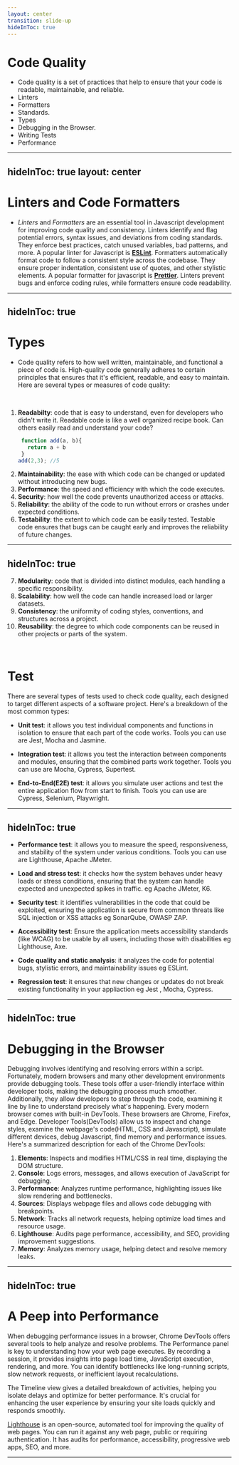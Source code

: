 ```yaml
---
layout: center
transition: slide-up
hideInToc: true
---
```


# Code Quality

- Code quality is a set of practices that help to ensure that your code is readable, maintainable, and reliable. 
- Linters
- Formatters
- Standards.
- Types 
- Debugging in the Browser. 
- Writing Tests
- Performance



---
hideInToc: true
layout: center
---

# Linters and Code Formatters

- *Linters* and *Formatters* are an essential tool in Javascript development for improving code quality and consistency.
 Linters identify and flag potential errors, syntax issues, and deviations from coding standards.
They enforce best practices, catch unused variables, bad patterns, and more. A popular linter for Javascript is <span className="text-red-400">[**ESLint**](https://eslint.org)</span>. 
Formatters automatically format code to follow a consistent style across the codebase. They ensure proper indentation, consistent use of quotes, and other stylistic elements. A popular formatter  for javascript is <span className="text-red-400">[**Prettier**](https://prettier.io)</span>. 
Linters prevent bugs and enforce coding rules, while formatters ensure code readability.

---
hideInToc: true
---

# Types

- Code quality refers to how well written, maintainable, and  functional a piece of code is. 
High-quality code generally adheres to certain principles that ensures that it&apos;s efficient, readable, 
and easy to maintain. Here are several types or measures of code quality:

<br/>
<v-clicks>
<ol>
<li> <strong>Readabilty</strong>: code that is easy to understand, even for developers who didn't write it. Readable code is like a well organized recipe book. Can others easily read and understand your code?</li>

```js
 function add(a, b){
   return a + b
 }
add(2,3); //5
```

<li> <strong>Maintainability</strong>: the ease with which code can be changed or updated without introducing new bugs.</li>
<li> <strong>Performance</strong>: the speed and efficiency with which the code executes.</li>
<li> <strong>Security</strong>: how well the code prevents unauthorized access or attacks.</li>
<li> <strong>Reliability</strong>: the ability of the code to run without errors or crashes under expected conditions.</li>
<li><strong>Testability</strong>: the extent to which code can be easily tested. Testable code ensures that bugs can be caught early and improves the reliability of future changes.</li>
</ol>
</v-clicks>

---
hideInToc: true
--- 

<v-clicks>

7. <strong>Modularity</strong>: code that is divided into distinct modules, each handling a specific responsibility.
8. <strong>Scalability</strong>: how well the code can handle increased load or larger datasets.
9. <strong>Consistency</strong>: the uniformity of coding styles, conventions, and structures across a project.
10. <strong>Reusability</strong>: the degree to which code components can be reused in other projects or parts of the system.
</v-clicks>

<br/>

# Test
<div></div>
There are several types of tests used to check code quality, each designed to target different aspects of a software project. Here's a breakdown of the most common types:

<v-clicks>

- **Unit test**: it allows you test individual components and functions in isolation to ensure that each part of the code works. Tools you can use are Jest, Mocha and Jasmine.

- **Integration test**: it allows you test the interaction between components and modules, ensuring that the combined parts work together. Tools you can use are Mocha, Cypress, Supertest.

- **End-to-End(E2E) test**: it allows you simulate user actions and test the entire application flow from start to finish. Tools you can use are Cypress, Selenium, Playwright.
</v-clicks>

---
hideInToc: true
---

<v-clicks>

- **Performance test**: it allows you to measure the speed, responsiveness, and stability of the system under various conditions. Tools you can use are Lighthouse, Apache JMeter.

- **Load and stress test**: it checks how the system behaves under heavy loads or stress conditions, ensuring that the system can handle expected and unexpected spikes in traffic. eg Apache JMeter, K6.

- **Security test**: it identifies vulnerabilities in the code that could be exploited, ensuring the application is secure from common threats like SQL injection or XSS attacks eg SonarQube, OWASP ZAP.

- **Accessibility test**: Ensure the application meets accessibility standards (like WCAG) to be usable by all users, including those with disabilities eg Lighthouse, Axe.

- **Code quality and static analysis**: it analyzes the code for potential bugs, stylistic errors, and maintainability issues eg ESLint.

-  **Regression test**: it ensures that new changes or updates do not break existing functionality in your appliaction eg Jest , Mocha, Cypress.
</v-clicks>

--- 
hideInToc: true
--- 

# Debugging in the Browser

<div></div>
Debugging involves identifying and resolving errors within a script. Fortunately, 
modern browsers and many other development environments provide debugging tools. 
These tools offer a user-friendly interface within developer tools, making the debugging process much smoother.
Additionally, they allow developers to step through the code, examining it line by line to understand precisely what&apos;s happening. 
Every modern browser comes with built-in DevTools. These browsers are <span className="text-green-400">Chrome, Firefox, and Edge</span>.
Developer Tools(DevTools) allow us to inspect and change styles, examine the webpage's code(HTML, CSS and Javascript), simulate different devices,
debug Javascript, find memory and performance issues.
<br/>
Here&apos;s a summarized description for each of the Chrome DevTools:
<v-clicks>

1. **Elements**: Inspects and modifies HTML/CSS in real time, displaying the DOM structure.
2. **Console**: Logs errors, messages, and allows execution of JavaScript for debugging.
3. **Performance**: Analyzes runtime performance, highlighting issues like slow rendering and bottlenecks.
4. **Sources**: Displays webpage files and allows code debugging with breakpoints.
5. **Network**: Tracks all network requests, helping optimize load times and resource usage.
6. **Lighthouse**: Audits page performance, accessibility, and SEO, providing improvement suggestions.
7. **Memory**: Analyzes memory usage, helping detect and resolve memory leaks.
</v-clicks>

---
hideInToc: true
---

# A Peep into Performance
<div></div>
When debugging performance issues in a browser, 
Chrome DevTools offers several tools to help analyze and resolve problems. 
The Performance panel is key to understanding how your web page executes. 
By recording a session, it provides insights into page load time, JavaScript execution, rendering, and more. 
You can identify bottlenecks like long-running scripts, slow network requests, or inefficient layout recalculations.

The Timeline view gives a detailed breakdown of activities, helping you isolate delays and optimize for better performance. 
It&apos;s crucial for enhancing the user experience by ensuring your site loads quickly and responds smoothly.

<span className="text-green-400">[Lighthouse](https://developer.chrome.com/docs/lighthouse)</span> is an open-source, automated tool for improving the quality of web pages. 
You can run it against any web page, public or requiring authentication.
It has audits for performance, accessibility, progressive web apps, SEO, and more.








---